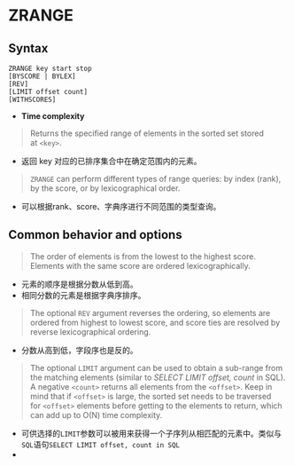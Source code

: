 
# ZRANGE

## Syntax

```shell
ZRANGE key start stop 
[BYSCORE | BYLEX] 
[REV] 
[LIMIT offset count]
[WITHSCORES]
```

+ **Time complexity**

>Returns the specified range of elements in the sorted set stored at `<key>`.

+ 返回 key 对应的已排序集合中在确定范围内的元素。

>`ZRANGE` can perform different types of range queries: by index (rank), by the score, or by lexicographical order.

+ 可以根据rank、score、字典序进行不同范围的类型查询。

## Common behavior and options

>The order of elements is from the lowest to the highest score. Elements with the same score are ordered lexicographically.

+ 元素的顺序是根据分数从低到高。
+ 相同分数的元素是根据字典序排序。

>The optional `REV` argument reverses the ordering, so elements are ordered from highest to lowest score, and score ties are resolved by reverse lexicographical ordering.

+ 分数从高到低，字段序也是反的。

>The optional `LIMIT` argument can be used to obtain a sub-range from the matching elements (similar to _SELECT LIMIT offset, count_ in SQL). A negative `<count>` returns all elements from the `<offset>`. Keep in mind that if `<offset>` is large, the sorted set needs to be traversed for `<offset>` elements before getting to the elements to return, which can add up to O(N) time complexity.

+ 可供选择的`LIMIT`参数可以被用来获得一个子序列从相匹配的元素中。类似与`SQL`语句`SELECT LIMIT offset, count in SQL`
+ 
